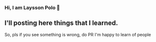### Hi, I am Laysson Polo 👋
## I'll posting here things that I learned.
So, pls if you see something is wrong, do PR
I'm happy to learn of people
